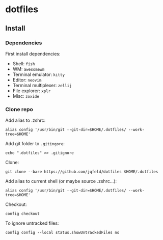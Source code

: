 # dotfiles

## Install
### Dependencies
First install dependencies:

- Shell: `fish`
- WM: `awesomewm`
- Terminal emulator: `kitty`
- Editor: `neovim`
- Terminal multiplexer: `zellij`
- File explorer: `xplr`
- Misc: `zoxide`

### Clone repo
Add alias to .zshrc:
```fish
alias config '/usr/bin/git --git-dir=$HOME/.dotfiles/ --work-tree=$HOME'
```
Add git folder to `.gitingore`:
```fish
echo ".dotfiles" >> .gitignore
```
Clone:
```fish
git clone --bare https://github.com/jqfeld/dotfiles $HOME/.dotfiles
```
Add alias to current shell (or maybe source .zshrc...):
```fish
alias config '/usr/bin/git --git-dir=$HOME/.dotfiles/ --work-tree=$HOME'
```
Checkout:
```fish
config checkout
```
To ignore untracked files:
```fish
config config --local status.showUntrackedFiles no
```


